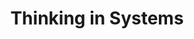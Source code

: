 ---
title: Thinking in Systems
authors: Donella Meadows, Diana Wright
link: https://www.amazon.com/Thinking-in-Systems-audiobook/dp/B07FW9Z4KG/?&_encoding=UTF8&tag=lawsofsoftwar-20&linkCode=ur2&linkId=4e721fbbf2ea6fb47ad939a575c656a3&camp=1789&creative=9325
---